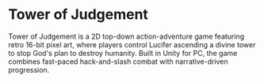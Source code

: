 # Tower of Judgement
Tower of Judgement is a 2D top-down action-adventure game featuring retro 16-bit pixel art, where players control Lucifer ascending a divine tower to stop God's plan to destroy humanity. Built in Unity for PC, the game combines fast-paced hack-and-slash combat with narrative-driven progression.
